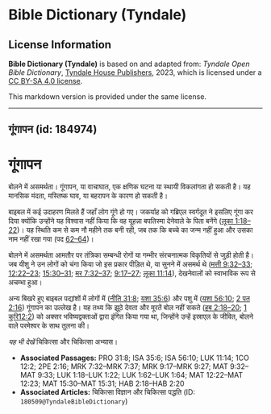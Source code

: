 # Bible Dictionary (Tyndale)

## License Information

**Bible Dictionary (Tyndale)** is based on and adapted from: _Tyndale Open Bible Dictionary_, [Tyndale House Publishers](https://tyndaleopenresources.com/), 2023, which is licensed under a [CC BY-SA 4.0 license](https://creativecommons.org/licenses/by-sa/4.0/legalcode.en).

This markdown version is provided under the same license.



--------------------------------

## गूंगापन (id: 184974)

गूंगापन
=======

बोलने में असमर्थता। गूंगापन, या वाचाघात, एक क्षणिक घटना या स्थायी विकलांगता हो सकती है। यह मानसिक मंदता, मस्तिष्क घाव, या बहरापन के कारण हो सकती है। 

बाइबल में कई उदाहरण मिलते हैं जहाँ लोग गूंगे हो गए। जकर्याह को गब्रिएल स्वर्गदूत ने इसलिए गूंगा कर दिया क्योंकि उन्होंने यह विश्वास नहीं किया कि वह यूहन्ना बपतिस्मा देनेवाले के पिता बनेंगे ([लूका 1:18–22](https://ref.ly/Luke1:18-Luke1:22))। यह स्थिति कम से कम नौ महीने तक बनी रही, जब तक कि बच्चे का जन्म नहीं हुआ और उसका नाम नहीं रखा गया (पद [62–64](https://ref.ly/Luke1:62-Luke1:64))।

बोलने में असमर्थता आमतौर पर तंत्रिका सम्बन्धी रोगों या गम्भीर संरचनात्मक विकृतियों से जुड़ी होती है। जब यीशु ने उन लोगों को चंगा किया जो इस प्रकार पीड़ित थे, या सुनने में असमर्थ थे ([मत्ती 9:32–33](https://ref.ly/Matt9:32-Matt9:33); [12:22–23](https://ref.ly/Matt12:22-Matt12:23); [15:30–31](https://ref.ly/Matt15:30-Matt15:31); [मर 7:32–37](https://ref.ly/Mark7:32-Mark7:37); [9:17–27](https://ref.ly/Mark9:17-Mark9:27); [लूका 11:14](https://ref.ly/Luke11:14)), देखनेवालों को स्वाभाविक रूप से अचम्भा हुआ।

अन्य बिखरे हुए बाइबल पद्यांशों में लोगों में ([नीति 31:8](https://ref.ly/Prov31:8); [यशा 35:6](https://ref.ly/Isa35:6)) और पशु में ([यशा 56:10](https://ref.ly/Isa56:10); [2 पत 2:16](https://ref.ly/2Pet2:16)) गूंगापन का उल्लेख है। यह तथ्य कि झूठे देवता और मूरतें बोल नहीं सकते ([हब 2:18–20](https://ref.ly/Hab2:18-Hab2:20); [1 कुरि12:2](https://ref.ly/1Cor12:2)) को अक्सर भविष्यद्वक्ताओं द्वारा इंगित किया गया था, जिन्होंने उन्हें इस्राएल के जीवित, बोलने वाले परमेश्वर के साथ तुलना की।

*यह भी देखें* चिकित्सा और चिकित्सा अभ्यास।

* **Associated Passages:** PRO 31:8; ISA 35:6; ISA 56:10; LUK 11:14; 1CO 12:2; 2PE 2:16; MRK 7:32–MRK 7:37; MRK 9:17–MRK 9:27; MAT 9:32–MAT 9:33; LUK 1:18–LUK 1:22; LUK 1:62–LUK 1:64; MAT 12:22–MAT 12:23; MAT 15:30–MAT 15:31; HAB 2:18–HAB 2:20
* **Associated Articles:** चिकित्सा विज्ञान और चिकित्सा पद्धति (ID: `180509@TyndaleBibleDictionary`)

